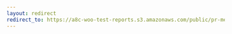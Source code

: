 ```yaml
---
layout: redirect
redirect_to: https://a8c-woo-test-reports.s3.amazonaws.com/public/pr-merge/45792/api/index.html
---
```

